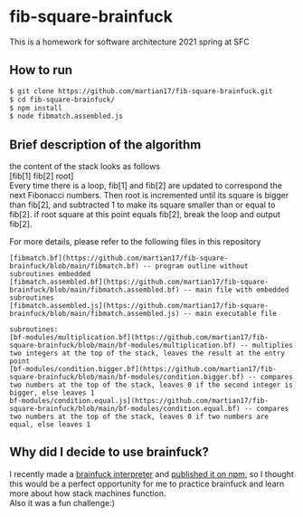 # fib-square-brainfuck
This is a homework for software architecture 2021 spring at SFC

## How to run
```bash
$ git clone https://github.com/martian17/fib-square-brainfuck.git
$ cd fib-square-brainfuck/
$ npm install
$ node fibmatch.assembled.js
```
## Brief description of the algorithm
the content of the stack looks as follows  
[fib[1] fib[2] root]  
Every time there is a loop, fib[1] and fib[2] are updated to correspond the next Fibonacci numbers. Then root is incremented until its square is bigger than fib[2], and subtracted 1 to make its square smaller than or equal to fib[2]. if root square at this point equals fib[2], break the loop and output fib[2].  
  
For more details, please refer to the following files in this repository  
```
[fibmatch.bf](https://github.com/martian17/fib-square-brainfuck/blob/main/fibmatch.bf) -- program outline without subroutines embedded
[fibmatch.assembled.bf](https://github.com/martian17/fib-square-brainfuck/blob/main/fibmatch.assembled.bf) -- main file with embedded subroutines
[fibmatch.assembled.js](https://github.com/martian17/fib-square-brainfuck/blob/main/fibmatch.assembled.js) -- main executable file

subroutines:
[bf-modules/multiplication.bf](https://github.com/martian17/fib-square-brainfuck/blob/main/bf-modules/multiplication.bf) -- multiplies two integers at the top of the stack, leaves the result at the entry point
[bf-modules/condition.bigger.bf](https://github.com/martian17/fib-square-brainfuck/blob/main/bf-modules/condition.bigger.bf) -- compares two numbers at the top of the stack, leaves 0 if the second integer is bigger, else leaves 1
bf-modules/condition.equal.js](https://github.com/martian17/fib-square-brainfuck/blob/main/bf-modules/condition.equal.bf) -- compares two numbers at the top of the stack, leaves 0 if two numbers are equal, else leaves 1
```
## Why did I decide to use brainfuck?
I recently made a [brainfuck interpreter](https://github.com/martian17/jsbf) and [published it on npm](https://www.npmjs.com/package/@martian17/fuckjs), so I thought this would be a perfect opportunity for me to practice brainfuck and learn more about how stack machines function.  
Also it was a fun challenge:)
